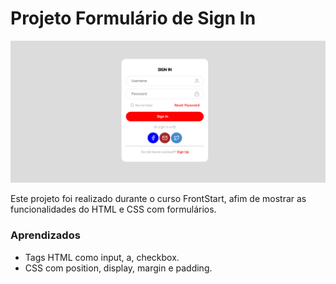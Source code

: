 # Projeto Formulário de Sign In

![Projeto Sign IN](https://github.com/rayamfonseca/signinform/blob/master/assets/foto.png?raw=true)

Este projeto foi realizado durante o curso FrontStart, afim de mostrar as funcionalidades do HTML e CSS com formulários.


### Aprendizados
- Tags HTML como input, a, checkbox.
- CSS com position, display, margin e padding.